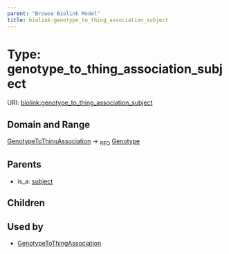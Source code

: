 ```yaml
---
parent: "Browse Biolink Model"
title: biolink:genotype_to_thing_association_subject
---
```


# Type: genotype_to_thing_association_subject




URI: [biolink:genotype_to_thing_association_subject](https://w3id.org/biolink/vocab/genotype_to_thing_association_subject)



## Domain and Range

[GenotypeToThingAssociation](GenotypeToThingAssociation.md) ->  <sub>REQ</sub> [Genotype](Genotype.md)

## Parents

 *  is_a: [subject](subject.md)

## Children


## Used by

 * [GenotypeToThingAssociation](GenotypeToThingAssociation.md)

